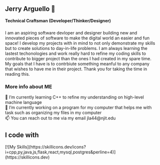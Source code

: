 ## Jerry Arguello 👋

**Technical Craftsman (Developer/Thinker/Designer)**
###
I am an aspiring software devloper and designer building new and innovated pieces of software to make the digital world an easier and fun space! I develop my projects with in mind to not only demonstrate my skills but to create solutions to day-in-life problems. I am always learning the lastest techonologies and work really hard to refine my coding skills to contribute to bigger project than the ones I had created in my spare time. My goals that I have is to contrbiute something meanful to any company that wishes to have me in their project. Thank you for taking the time in reading this. 

<h3 align="left">More info about ME</h3>

<p align="left">
  🌱 I’m currently learning C++ to refine my understanding on high-level machine language <br>
  🔭 I’m currently working on a program for my computer that helps me with task such as organizing my files in my computer<br>
  📫 You can reach out to me via my email jla44@njit.edu <br>
</p>

<h2 align="left">I code with</h2>
[![My Skills](https://skillicons.dev/icons?i=cpp,py,java,js,flask,react,mysql,postgres&perline=4)](https://skillicons.dev)


<!--
**ProjectJerryLucasArguello/ProjectJerryLucasArguello** is a ✨ _special_ ✨ repository because its `README.md` (this file) appears on your GitHub profile.

Here are some ideas to get you started:

- 🔭 I’m currently working on ...
- 
- 👯 I’m looking to collaborate on ...
- 🤔 I’m looking for help with ...
- 💬 Ask me about ...
- 📫 How to reach me: ...
- 😄 Pronouns: ...
- ⚡ Fun fact: ...
-->
